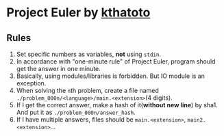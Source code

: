 # Project Euler by [kthatoto](https://github.com/kthatoto)

## Rules
1. Set specific numbers as variables, **not** using `stdin`.
1. In accordance with "one-minute rule" of Project Euler, program should get the answer in one minute.
1. Basically, using modules/libraries is forbidden. But IO module is an exception.
1. When solving the `n`th problem, create a file named `./problem_000n/<language>/main.<extension>`(4 digits).
1. If I get the correct answer, make a hash of it(**without new line**) by sha1. And put it as `./problem_000n/answer_hash`.
1. If I have multiple answers, files should be `main.<extension>`, `main2.<extension>`...
